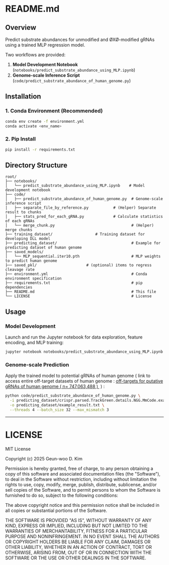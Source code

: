 # README.md

## Overview

Predict substrate abundances for unmodified and ØXØ-modified gRNAs using a trained MLP regression model.

Two workflows are provided:

1. **Model Development Notebook** (`notebooks/predict_substrate_abundance_using_MLP.ipynb`)
2. **Genome-scale Inference Script** (`code/predict_substrate_abundance_of_human_genome.py`)

## Installation

### 1. Conda Environment (Recommended)

```bash
conda env create -f environment.yml
conda activate <env_name>
```

### 2. Pip Install

```bash
pip install -r requirements.txt
```

## Directory Structure

```
root/
├── notebooks/
│   └── predict_substrate_abundance_using_MLP.ipynb    # Model development notebook
├── code/
│   ├── predict_substrate_abundance_of_human_genome.py  # Genome-scale inference script
│   ├── separate_file_by_reference.py  			# (Helper) Separate result to chunks   
│   ├── stats_pred_for_each_gRNA.py  			# Calculate statistics of each gRNAs
│   └── merge_chunk.py                                  # (Helper) merge chunks 
├── training_dataset/					# Training dataset for developing DLL model 
├── predicting_dataset/                                 # Example for predicting dataset of human genome
├── saved_models/
│   └── MLP_sequential.iter10.pth                     	# MLP weights to predict human genome
├── saved_pkl/						# (optional) items to regress cleavage rate
├── environment.yml                                    	# Conda environment specification
├── requirements.txt                                   	# pip dependencies
├── README.md                                          	# This file
└── LICENSE                                            	# License
```

## Usage

### Model Development 

Launch and run the Jupyter notebook for data exploration, feature encoding, and MLP training:

```bash
jupyter notebook notebooks/predict_substrate_abundance_using_MLP.ipynb
```

### Genome-scale Prediction 

Apply the trained model to potential gRNAs of human genome
( link to access entire off-target datasets of human genome : [off-targets for putative gRNAs of human genome ( n= 747,063,488 ) ](http://clip.korea.ac.kr/piXpi_DB/source_data/crispr.parsed.TrackGreen.details.NGG.MmCode.txt) )
:

```bash
python code/predict_substrate_abundance_of_human_genome.py \
  -i predicting_dataset/crispr.parsed.TrackGreen.details.NGG.MmCode.example.txt \
  -o predicting_dataset/example_result.txt \
  --threads 4 --batch_size 32 --max_mismatch 3
```

---

# LICENSE

MIT License

Copyright (c) 2025 Geun-woo D. Kim

Permission is hereby granted, free of charge, to any person obtaining a copy of this software and associated documentation files (the "Software"), to deal in the Software without restriction, including without limitation the rights to use, copy, modify, merge, publish, distribute, sublicense, and/or sell copies of the Software, and to permit persons to whom the Software is furnished to do so, subject to the following conditions:

The above copyright notice and this permission notice shall be included in all copies or substantial portions of the Software.

THE SOFTWARE IS PROVIDED "AS IS", WITHOUT WARRANTY OF ANY KIND, EXPRESS OR IMPLIED, INCLUDING BUT NOT LIMITED TO THE WARRANTIES OF MERCHANTABILITY, FITNESS FOR A PARTICULAR PURPOSE AND NONINFRINGEMENT. IN NO EVENT SHALL THE AUTHORS OR COPYRIGHT HOLDERS BE LIABLE FOR ANY CLAIM, DAMAGES OR OTHER LIABILITY, WHETHER IN AN ACTION OF CONTRACT, TORT OR OTHERWISE, ARISING FROM, OUT OF OR IN CONNECTION WITH THE SOFTWARE OR THE USE OR OTHER DEALINGS IN THE SOFTWARE.

